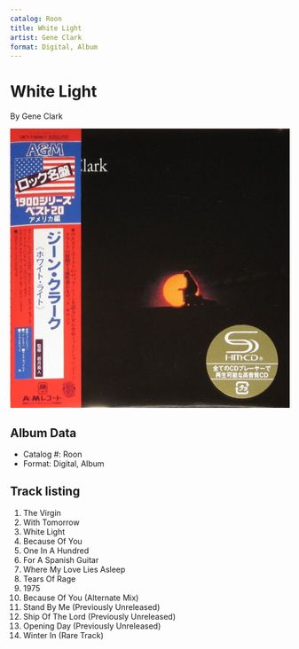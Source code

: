 ```yaml
---
catalog: Roon
title: White Light
artist: Gene Clark
format: Digital, Album
---
```


# White Light

By Gene Clark

![](../../assets/albumcovers/Gene_Clark-White_Light.png)

## Album Data

- Catalog #: Roon
- Format: Digital, Album


## Track listing


1. The Virgin
2. With Tomorrow
3. White Light
4. Because Of You
5. One In A Hundred
6. For A Spanish Guitar
7. Where My Love Lies Asleep
8. Tears Of Rage
9. 1975
10. Because Of You (Alternate Mix)
11. Stand By Me (Previously Unreleased)
12. Ship Of The Lord (Previously Unreleased)
13. Opening Day (Previously Unreleased)
14. Winter In (Rare Track)

